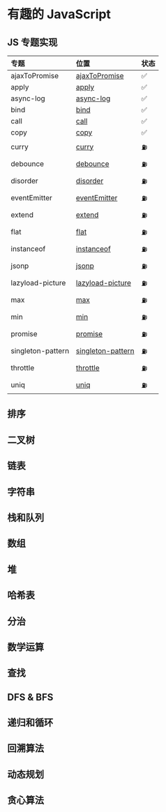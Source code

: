 # 有趣的 JavaScript

## JS 专题实现

| 专题              | 位置                                                     | 状态 |
| :---------------- | :------------------------------------------------------- | :--- |
| ajaxToPromise     | [ajaxToPromise]('./javascript/ajaxToPromise.js')         | ✅  |
| apply             | [apply]('./javascript/apply.js')                         | ✅   |
| async-log         | [async-log]('./javascript/async-log.js')                 | ✅  |
| bind              | [bind]('./javascript/bind.js')                           | ✅   |
| call              | [call]('./javascript/call.js')                           | ✅   |
| copy              | [copy]('./javascript/copy.js')                           | ✅  |
| curry             | [curry]('./javascript/curry.js')                         | ⛽️  |
| debounce          | [debounce]('./javascript/debounce.js')                   | ⛽️  |
| disorder          | [disorder]('./javascript/disorder.js')                   | ⛽️  |
| eventEmitter      | [eventEmitter]('./javascript/eventEmitter.js')           | ⛽️  |
| extend            | [extend]('./javascript/extend.js')                       | ⛽️  |
| flat              | [flat]('./javascript/flat.js')                           | ⛽️  |
| instanceof        | [instanceof]('./javascript/instanceof.js')               | ⛽️  |
| jsonp             | [jsonp]('./javascript/jsonp.js')                         | ⛽️  |
| lazyload-picture  | [lazyload-picture]('./javascript/lazyload-picture.js')   | ⛽️  |
| max               | [max]('./javascript/max.js')                             | ⛽️  |
| min               | [min]('./javascript/min.js')                             | ⛽️  |
| promise           | [promise]('./javascript/promise.js')                     | ⛽️  |
| singleton-pattern | [singleton-pattern]('./javascript/singleton-pattern.js') | ⛽️  |
| throttle          | [throttle]('./javascript/throttle.js')                   | ⛽️  |
| uniq              | [uniq]('./javascript/uniq.js')                           | ⛽️  |

## 排序

## 二叉树

## 链表

## 字符串

## 栈和队列

## 数组

## 堆

## 哈希表

## 分治

## 数学运算

## 查找

## DFS & BFS

## 递归和循环

## 回溯算法

## 动态规划

## 贪心算法
